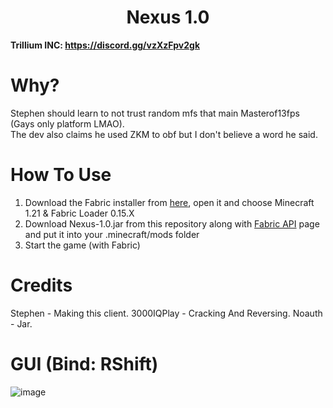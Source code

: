 <h1 align="center">Nexus 1.0</h1>

**Trillium INC: https://discord.gg/vzXzFpv2gk**

# Why?

Stephen should learn to not trust random mfs that main Masterof13fps (Gays only platform LMAO). </br>
The dev also claims he used ZKM to obf but I don't believe a word he said.

# How To Use
1. Download the Fabric installer from [here](https://fabricmc.net/use/installer/), open it and choose Minecraft 1.21 & Fabric Loader 0.15.X
2. Download Nexus-1.0.jar from this repository along with [Fabric API](https://modrinth.com/mod/fabric-api/version/0.100.1+1.21) page and put it into your .minecraft/mods folder
3. Start the game (with Fabric)

# Credits
Stephen - Making this client.
3000IQPlay - Cracking And Reversing.
Noauth - Jar.


# GUI (Bind: RShift)
![image](https://github.com/WS-External-Cloud/Readme-Assets/blob/main/nexus-gui.png?raw=true)
